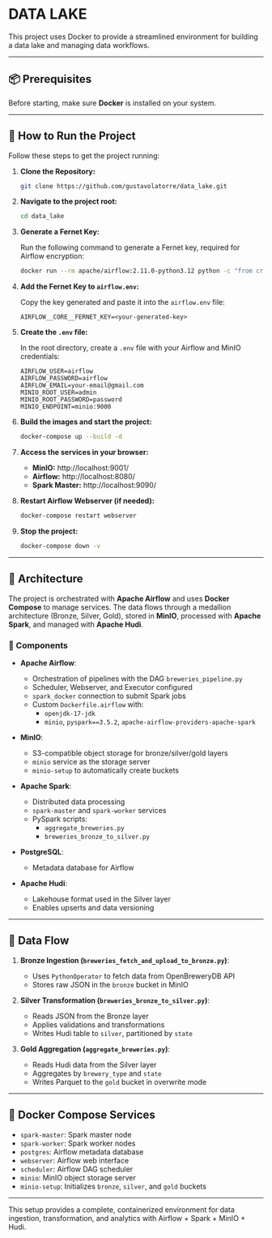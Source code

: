 # DATA LAKE

This project uses Docker to provide a streamlined environment for building a data lake and managing data workflows.

---

## 📦 Prerequisites

Before starting, make sure **Docker** is installed on your system.

---

## 🚀 How to Run the Project

Follow these steps to get the project running:

1. **Clone the Repository:**

   ```bash
   git clone https://github.com/gustavolatorre/data_lake.git
   ```

2. **Navigate to the project root:**

   ```bash
   cd data_lake
   ```

3. **Generate a Fernet Key:**

   Run the following command to generate a Fernet key, required for Airflow encryption:

   ```bash
   docker run --rm apache/airflow:2.11.0-python3.12 python -c "from cryptography.fernet import Fernet; print(Fernet.generate_key().decode())"
   ```

4. **Add the Fernet Key to `airflow.env`:**

   Copy the key generated and paste it into the `airflow.env` file:

   ```env
   AIRFLOW__CORE__FERNET_KEY=<your-generated-key>
   ```

5. **Create the `.env` file:**

   In the root directory, create a `.env` file with your Airflow and MinIO credentials:

   ```env
   AIRFLOW_USER=airflow
   AIRFLOW_PASSWORD=airflow
   AIRFLOW_EMAIL=your-email@gmail.com
   MINIO_ROOT_USER=admin
   MINIO_ROOT_PASSWORD=password
   MINIO_ENDPOINT=minio:9000
   ```

6. **Build the images and start the project:**

   ```bash
   docker-compose up --build -d
   ```

7. **Access the services in your browser:**

   - **MinIO:** http://localhost:9001/
   - **Airflow:** http://localhost:8080/
   - **Spark Master:** http://localhost:9090/

8. **Restart Airflow Webserver (if needed):**

   ```bash
   docker-compose restart webserver
   ```

9. **Stop the project:**

   ```bash
   docker-compose down -v
   ```

---

## 🧱 Architecture

The project is orchestrated with **Apache Airflow** and uses **Docker Compose** to manage services. The data flows through a medallion architecture (Bronze, Silver, Gold), stored in **MinIO**, processed with **Apache Spark**, and managed with **Apache Hudi**.

### 🔧 Components

- **Apache Airflow**:
  - Orchestration of pipelines with the DAG `breweries_pipeline.py`
  - Scheduler, Webserver, and Executor configured
  - `spark_docker` connection to submit Spark jobs
  - Custom `Dockerfile.airflow` with:
    - `openjdk-17-jdk`
    - `minio`, `pyspark==3.5.2`, `apache-airflow-providers-apache-spark`

- **MinIO**:
  - S3-compatible object storage for bronze/silver/gold layers
  - `minio` service as the storage server
  - `minio-setup` to automatically create buckets

- **Apache Spark**:
  - Distributed data processing
  - `spark-master` and `spark-worker` services
  - PySpark scripts:
    - `aggregate_breweries.py`
    - `breweries_bronze_to_silver.py`

- **PostgreSQL**:
  - Metadata database for Airflow

- **Apache Hudi**:
  - Lakehouse format used in the Silver layer
  - Enables upserts and data versioning

---

## 🔄 Data Flow

1. **Bronze Ingestion (`breweries_fetch_and_upload_to_bronze.py`)**:
   - Uses `PythonOperator` to fetch data from OpenBreweryDB API
   - Stores raw JSON in the `bronze` bucket in MinIO

2. **Silver Transformation (`breweries_bronze_to_silver.py`)**:
   - Reads JSON from the Bronze layer
   - Applies validations and transformations
   - Writes Hudi table to `silver`, partitioned by `state`

3. **Gold Aggregation (`aggregate_breweries.py`)**:
   - Reads Hudi data from the Silver layer
   - Aggregates by `brewery_type` and `state`
   - Writes Parquet to the `gold` bucket in overwrite mode

---

## 🐳 Docker Compose Services

- `spark-master`: Spark master node
- `spark-worker`: Spark worker nodes
- `postgres`: Airflow metadata database
- `webserver`: Airflow web interface
- `scheduler`: Airflow DAG scheduler
- `minio`: MinIO object storage server
- `minio-setup`: Initializes `bronze`, `silver`, and `gold` buckets

---

This setup provides a complete, containerized environment for data ingestion, transformation, and analytics with Airflow + Spark + MinIO + Hudi.
